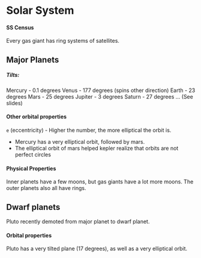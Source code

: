 
# Solar System

#### SS Census
Every gas giant has ring systems of satellites.

## Major Planets
##### Tilts:
Mercury - 0.1 degrees
Venus - 177 degrees (spins other direction)
Earth - 23 degrees
Mars - 25 degrees
Jupiter - 3 degrees
Saturn - 27 degrees
... (See slides)

#### Other orbital properties

`e` (eccentricity) - Higher the number, the more elliptical the orbit is.
- Mercury has a very elliptical orbit, followed by mars.
- The elliptical orbit of mars helped kepler realize that orbits are not perfect circles

#### Physical Properties
Inner planets have a few moons, but gas giants have a lot more moons.
The outer planets also all have rings.

## Dwarf planets

Pluto recently demoted from major planet to dwarf planet.

#### Orbital properties
Pluto has a very tilted plane (17 degrees), as well as a very elliptical orbit.
